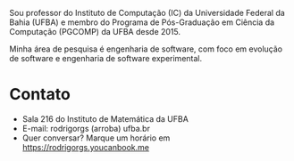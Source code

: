 Sou professor do Instituto de Computação (IC) da Universidade Federal da Bahia (UFBA) e membro do Programa de Pós-Graduação em Ciência da Computação (PGCOMP) da UFBA desde 2015.

Minha área de pesquisa é engenharia de software, com foco em evolução de software e engenharia de software experimental.

# Contato

- Sala 216 do Instituto de Matemática da UFBA
- E-mail: rodrigorgs (arroba) ufba.br
- Quer conversar? Marque um horário em https://rodrigorgs.youcanbook.me